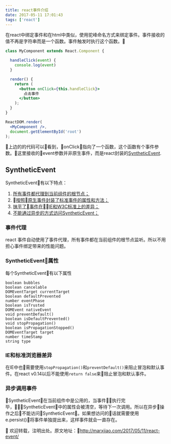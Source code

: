 ```yaml
---
title: react事件介绍
date: 2017-05-11 17:01:43
tags: ['react']
---
```

在react中绑定事件和在html中类似，使用驼峰命名方式来绑定事件。事件接收的值不再是字符串而是一个函数。事件触发时执行这个函数。

<!-- more -->

```jsx
class MyComponent extends React.Component {

  handleClick(event) {
    console.log(event)
  }

  render() {
    return (
      <button onClick={this.handleClick}>
        点击事件
      </button>
    );
  }
}

ReactDOM.render(
  <MyComponent />,
  document.getElementById('root')
);
```

上边的的代码可以看到，onClick指向了一个函数，这个函数有个事件参数。这里接收的event参数并非原生事件，而是react封装的[SyntheticEvent](https://facebook.github.io/react/docs/events.html).

## SyntheticEvent
SyntheticEvent有以下特点：
1. [所有事件都代理到当前组件的根节点；](#事件代理)
2. [按照原生事件封装了标准事件的属性和方法；](#SyntheticEvent属性)
3. [抹平了事件在IE和W3C标准上的差异；](#IE和标准浏览器差异)
4. [不能通过异步的方式访问SyntheticEvent；](#异步调用事件)

### 事件代理
react 事件自动使用了事件代理，所有事件都在当前组件的根节点监听。所以不用担心事件绑定带来的性能问题。

### SyntheticEvent属性

每个SyntheticEvent有以下属性
```
boolean bubbles
boolean cancelable
DOMEventTarget currentTarget
boolean defaultPrevented
number eventPhase
boolean isTrusted
DOMEvent nativeEvent
void preventDefault()
boolean isDefaultPrevented()
void stopPropagation()
boolean isPropagationStopped()
DOMEventTarget target
number timeStamp
string type
```

### IE和标准浏览器差异
在IE中也需要使用`stopPropagation()`和`preventDefault()`来阻止冒泡和默认事件。在react v0.14以后不能使用`return false`来阻止冒泡和默认事件。

### 异步调用事件
SyntheticEvent在当前组件中是公用的，当事件执行完毕，SyntheticEvent中的属性会被清空，等待下一次调用。所以在异步操作之后不能访问SyntheticEvent。如果想访问的话就需要使用e.persist()将事件单独提出来，这样事件就会一直存在。



欢迎转载，注明出处。原文地址：http://marxjiao.com/2017/05/11/react-event/